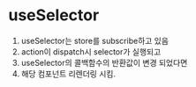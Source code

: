 # useSelector

1. useSelector는 store를 subscribe하고 있음
2. action이 dispatch시 selector가 실행되고
3. useSelector의 콜백함수의 반환값이 변경 되었다면
4. 해당 컴포넌트 리렌더링 시킴.